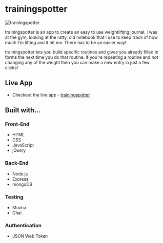# trainingspotter

![trainingspotter](https://i.imgur.com/SfxUkfw.png)

trainingspotter is an app to create an easy to use weightlifting journal. I was at the gym, looking at the ratty, old notebook that I use to keep track of how much I'm lifting and it hit me. There has to be an easier way! 

trainingspotter lets you build specific routines and gives you already filled in forms the next time you do that routine. If you're repeating a routine and not changing any of the weight then you can make a new entry in just a few clicks!

## Live App
- Checkout the live app - [trainingspotter](https://trainingspotter.herokuapp.com)

## Built with...
### Front-End
  - HTML
  - CSS
  - JavaScript
  - jQuery

### Back-End
  - Node.js
  - Express
  - mongoDB

### Testing
  - Mocha
  - Chai

### Authentication
  - JSON Web Token